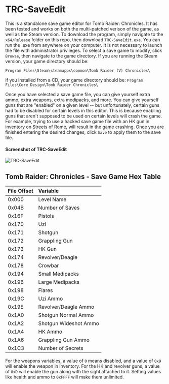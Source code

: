 # TRC-SaveEdit
This is a standalone save game editor for Tomb Raider: Chronicles. It has been tested and works on both the multi-patched verison of the game, as well as the Steam version. To download the program, simply navigate to the ```x64/Release``` folder on this repo, then download ```TRC-SaveEdit.exe```. You can run the .exe from anywhere on your computer. It is not necessary to launch the file with administrator privileges. To select a save game to modify, click ```Browse```, then navigate to the game directory. If you are running the Steam version, your game directory should be:

```Program Files\Steam\steamapps\common\Tomb Raider (V) Chronicles\```

If you installed from a CD, your game directory should be: ```Program Files\Core Design\Tomb Raider Chronicles\```

Once you have selected a save game file, you can give yourself extra ammo, extra weapons, extra medipacks, and more. You can give yourself guns that are "enabled" on a given level -- but unfortunately, certain guns had to be disabled for certain levels in this editor. This is because enabling guns that aren't supposed to be used on certain levels will crash the game. For example, trying to use a hacked save game file with an HK gun in inventory on Streets of Rome, will result in the game crashing. Once you are finished entering the desired changes, click ```Save``` to apply them to the save file.

#### Screenshot of TRC-SaveEdit
![TRC-SaveEdit](https://user-images.githubusercontent.com/95890436/215519018-059ea25a-a67c-4c33-b0dc-bc61d25f86e5.png)

## Tomb Raider: Chronicles - Save Game Hex Table ##
| **File Offset**     | **Variable**              |
| :---                | :---                      |
| 0x000               | Level Name                |
| 0x04B               | Number of Saves           |
| 0x16F               | Pistols                   |
| 0x170               | Uzi                       |
| 0x171               | Shotgun                   |
| 0x172               | Grappling Gun             |
| 0x173               | HK Gun                    |
| 0x174               | Revolver/Deagle           |
| 0x178               | Crowbar                   |
| 0x194               | Small Medipacks           |
| 0x196               | Large Medipacks           |
| 0x198               | Flares                    |
| 0x19C               | Uzi Ammo                  |
| 0x19E               | Revolver/Deagle Ammo      |
| 0x1A0               | Shotgun Normal Ammo       |
| 0x1A2               | Shotgun Wideshot Ammo     |
| 0x1A4               | HK Ammo                   |
| 0x1A6               | Grappling Gun Ammo        |
| 0x1C3               | Number of Secrets         |

For the weapons variables, a value of ```0``` means disabled, and a value of ```0x9``` will enable the weapon in inventory. For the HK and revolver guns,
a value of ```0xD``` will enable the gun along with the sight attached to it. Setting values like health and ammo to ```0xFFFF``` will make them unlimited.
